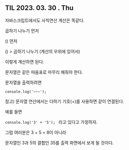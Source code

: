 ## TIL 2023. 03. 30 . Thu


자바스크립트에서도 사칙연산 계산은 똑같다.

곱하기 나누기 먼저

() 먼저

() > 곱하기 나누기 (계산의 우위에 있어서)

이렇게 계산하면 된다.


문자열은 같은 따옴표로 마무리 해줘야 한다. 

문자열을 출력하려면

```console.log('~~~');``` 


참고) 문자열 연산에서는 더하기 기호(+)를 사용하면 같이 연결된다.

예를 들면

```console.log('3' + '5'); ```
라고 있다고 가정하자.

그럼 여러분은 3 + 5 = 8이 아니라

문자열인 3과 5의 결합인 35를 출력 화면에서 보게 될 것이다. 
